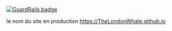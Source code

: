 
[![GuardRails badge](https://badges.production.guardrails.io/TheLondonWhale/thp-javascript.svg)](https://www.guardrails.io)

le nom du site en production
https://TheLondonWhale.github.io
